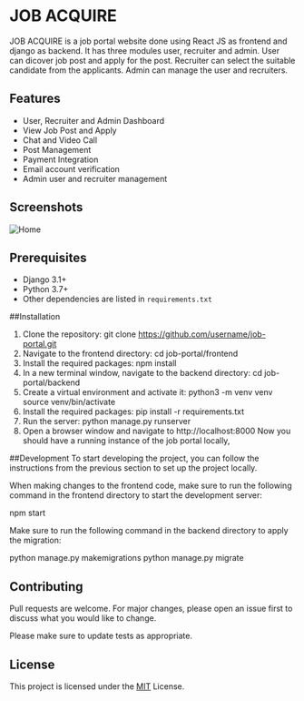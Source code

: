 # JOB ACQUIRE
JOB ACQUIRE is a job portal website done using React JS as frontend and django as backend. It has three modules user, recruiter and admin. User can dicover job post and apply for the post. Recruiter can select the suitable candidate from the applicants. Admin can manage the user and recruiters.
## Features

* User, Recruiter and Admin Dashboard
* View Job Post and Apply
* Chat and Video Call 
* Post Management
* Payment Integration
* Email account verification 
* Admin user and recruiter management

## Screenshots

![Home](https://ibb.co/YhWWZCF)

## Prerequisites

* Django 3.1+
* Python 3.7+
* Other dependencies are listed in `requirements.txt`

##Installation

1. Clone the repository:
  git clone https://github.com/username/job-portal.git
2. Navigate to the frontend directory:
  cd job-portal/frontend
3. Install the required packages:
  npm install
4. In a new terminal window, navigate to the backend directory:
  cd job-portal/backend
5. Create a virtual environment and activate it:
   python3 -m venv venv
   source venv/bin/activate
6. Install the required packages:
   pip install -r requirements.txt
7. Run the server:
   python manage.py runserver
8. Open a browser window and navigate to 
  http://localhost:8000
  Now you should have a running instance of the job portal locally,

##Development
To start developing the project, you can follow the instructions from the previous section to set up the project locally.

When making changes to the frontend code, make sure to run the following command in the frontend directory to start the development server:
 
 npm start

Make sure to run the following command in the backend directory to apply the migration:

python manage.py makemigrations
python manage.py migrate



## Contributing

Pull requests are welcome. For major changes, please open an issue first to discuss what you would like to change.

Please make sure to update tests as appropriate.

## License

This project is licensed under the [MIT](https://choosealicense.com/licenses/mit/) License.
